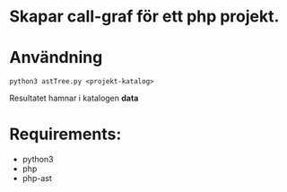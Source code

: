# Skapar call-graf för ett php projekt.

# Användning
```
python3 astTree.py <projekt-katalog>
```
Resultatet hamnar i katalogen **data**

# Requirements:
* python3
* php
* php-ast
